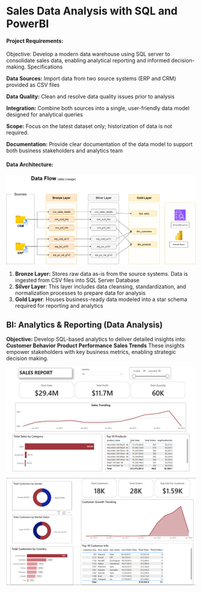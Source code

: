 # Sales Data Analysis with SQL and PowerBI
#### Project Requirements:

Objective: Develop a modern data warehouse using SQL server to consolidate sales data, enabling analytical reporting and informed decision-making.
Specifications

**Data Sources:** Import data from two source systems (ERP and CRM) provided as CSV files

**Data Quality:** Clean and resolve data quality issues prior to analysis

**Integration:** Combine both sources into a single, user-friendly data model designed for analytical queries

**Scope:** Focus on the latest dataset only; historization of data is not required.

**Documentation:** Provide clear documentation of the data model to support both business stakeholders and analytics team

#### Data Architecture:
![Data Lineage Diagram](diagrams/step_6_data_lineage.png)
1.	**Bronze Layer:** Stores raw data as-is from the source systems. Data is ingested from CSV files into SQL Server Database
2.	**Silver Layer**: This layer includes data cleansing, standardization, and normalization processes to prepare data for analysis
3.  **Gold Layer**: Houses business-ready data modeled into a star schema required for reporting and analytics

## BI: Analytics & Reporting (Data Analysis)
**Objective:** Develop SQL-based analytics to deliver detailed insights into:
**Customer Behavior**
**Product Performance**
**Sales Trends**
These insights empower stakeholders with key business metrics, enabling strategic decision making. 


![Sales Report](diagrams/sales_report.png)



![Customers Report](diagrams/customers_report.png)
